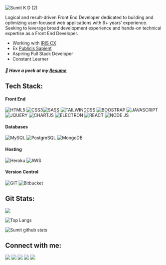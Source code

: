 
![Sumit K D (2)](https://user-images.githubusercontent.com/23627930/230817647-cd16ac7c-60a6-4f89-9fd2-4015f89f975a.jpg)

Logical and result-driven Front End Developer dedicated to building and optimizing user-focused web applications with 6+
years’ experience. Seeking to leverage broad development experience and hands-on technical expertise as a Front End
Developer.

- Working with [IRIS CX](https://www.iriscx.com/)
- Ex [Publicis Sapient](https://www.publicissapient.com/)
- Aspiring Full Stack Developer
- Constant Learner

##### 🔖 Have a peek at my [Resume](https://drive.google.com/file/d/1NZxaQgH9CIg6N8QpHqJdGTt_G8_HKeH2/view)

## Tech Stack:
#### Front End 

![HTML5](https://img.shields.io/badge/HTML5-E34F26?style=for-the-badge&logo=html5&logoColor=white)
![CSS3](https://img.shields.io/badge/CSS3-1572B6?style=for-the-badge&logo=css3&logoColor=white)![SASS](https://img.shields.io/badge/Sass-CC6699?style=for-the-badge&logo=sass&logoColor=white)
![TAILWINDCSS](https://img.shields.io/badge/Tailwind_CSS-38B2AC?style=for-the-badge&logo=tailwind-css&logoColor=white)
![BOOSTRAP](https://img.shields.io/badge/Bootstrap-563D7C?style=for-the-badge&logo=bootstrap&logoColor=white)
![JAVASCRIPT](https://img.shields.io/badge/JavaScript-323330?style=for-the-badge&logo=javascript&logoColor=F7DF1E)
![JQUERY](https://img.shields.io/badge/jQuery-0769AD?style=for-the-badge&logo=jquery&logoColor=white)
![CHARTJS](https://img.shields.io/badge/Chart.js-FF6384?style=for-the-badge&logo=chartdotjs&logoColor=white)
![ELECTRON](https://img.shields.io/badge/Electron-2B2E3A?style=for-the-badge&logo=electron&logoColor=9FEAF9)
![REACT](https://img.shields.io/badge/React-20232A?style=for-the-badge&logo=react&logoColor=61DAFB)
![NODE JS](https://img.shields.io/badge/Node.js-43853D?style=for-the-badge&logo=node.js&logoColor=white)

#### Databases
![MySQL](https://img.shields.io/badge/MySQL-00000F?style=for-the-badge&logo=mysql&logoColor=white)
![PostgreSQL](https://img.shields.io/badge/PostgreSQL-316192?style=for-the-badge&logo=postgresql&logoColor=white)
![MongoDB](https://img.shields.io/badge/MongoDB-4EA94B?style=for-the-badge&logo=mongodb&logoColor=white)

#### Hosting
![Heroku](https://img.shields.io/badge/Heroku-430098?style=for-the-badge&logo=heroku&logoColor=white)
![AWS](https://img.shields.io/badge/Amazon_AWS-232F3E?style=for-the-badge&logo=amazon-aws&logoColor=white)

#### Version Control
![GIT](https://img.shields.io/badge/GIT-E44C30?style=for-the-badge&logo=git&logoColor=white)
![Bitbucket](https://img.shields.io/badge/Bitbucket-0747a6?style=for-the-badge&logo=bitbucket&logoColor=white)

## Git Stats:

![](https://komarev.com/ghpvc/?username=sumitWebDev&color=dc143c)

![Top Langs](https://github-readme-stats.vercel.app/api/top-langs/?username=sumitWebDev&layout=compact)

![Sumit github stats](https://github-readme-stats.vercel.app/api?username=sumitWebDev&theme=radical&show_icons=true&count_private=true)

## Connect with me:

<p align = "center">

[<img src="https://img.shields.io/badge/linkedin-%2312100E.svg?&style=for-the-badge&logo=linkedin&logoColor=white&color=black" />](https://www.linkedin.com/in/sumit-das-webdev/)
[<img src="https://img.shields.io/badge/twitter-%231DA1F2.svg?&style=for-the-badge&logo=twitter&logoColor=white&color=black" />](https://twitter.com/eLEkTrO_sumit) 
[<img src="https://img.shields.io/badge/medium-%2312100E.svg?&style=for-the-badge&logo=medium&logoColor=white&color=black" />](https://medium.com/@sumit-das-webdev)
[<img src="https://img.shields.io/badge/instagram-%2312100E.svg?&style=for-the-badge&logo=instagram&logoColor=white&color=black" />](https://www.instagram.com/believe_sumit/)
[<img src="https://img.shields.io/badge/Gmail-D14836?style=for-the-badge&logo=gmail&logoColor=white&color=black"/>](mailto:dassumit.ece@gmail.com)
</p>
